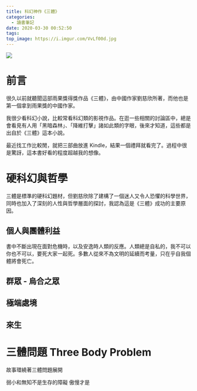 ```yaml
---
title: 科幻神作《三體》
categories:
  - 讀書筆記
date: 2020-03-30 00:52:50
tags: 
top_image: https://i.imgur.com/VvLf00d.jpg
---
```


![](https://i.imgur.com/VvLf00d.jpg) 

# 前言

很久以前就聽聞這部雨果獎得獎作品《三體》，由中國作家劉慈欣所著，而他也是第一個拿到雨果獎的中國作家。

我很少看科幻小說，比較常看科幻類的影視作品。在逛一些相關的討論區中，總是會看見有人用「黑暗森林」、「降維打擊」諸如此類的字眼，後來才知道，這些都是出自於《三體》這本小說。

最近找工作比較閒，就把三部曲放進 Kindle，結果一個禮拜就看完了。過程中很是驚訝，這本書好看的程度超越我的想像。

# 硬科幻與哲學

三體是標準的硬科幻題材，但劉慈欣除了建構了一個迷人又令人恐懼的科學世界，同時也加入了深刻的人性與哲學層面的探討，我認為這是《三體》成功的主要原因。

## 個人與團體利益

書中不斷出現在面對危機時，以及安逸時人類的反應。人類總是自私的，我不可以你也不可以，要死大家一起死。多數人從來不為文明的延續而考量，只在乎自我個體將會死亡。

## 群眾 - 烏合之眾

## 極端處境

## 來生

# 三體問題 Three Body Problem

故事環繞著三體問題展開

弱小和無知不是生存的障礙 傲慢才是